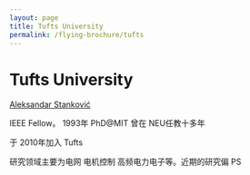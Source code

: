 ```yaml
---
layout: page
title: Tufts University
permalink: /flying-brochure/tufts
---
```

# Tufts University

[Aleksandar Stanković](https://engineering.tufts.edu/ece/people/faculty/aleksandar-stankovi%C4%87)

IEEE Fellow。 1993年 PhD@MIT 曾在 NEU任教十多年

于 2010年加入 Tufts

研究领域主要为电网 电机控制 高频电力电子等。近期的研究偏 PS
